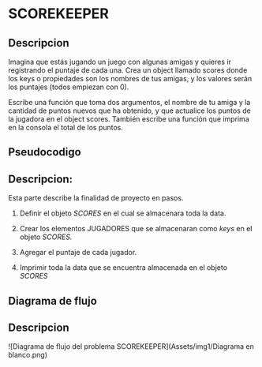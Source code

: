 # SCOREKEEPER

## Descripcion
 Imagina que estás jugando un juego con algunas amigas y quieres ir registrando el puntaje de cada una. Crea un object llamado scores donde los keys o propiedades son los nombres de tus amigas, y los valores serán los puntajes (todos empiezan con 0).

 Escribe una función que toma dos argumentos, el nombre de tu amiga y la cantidad de puntos nuevos que ha obtenido, y que actualice los puntos de la jugadora en el object scores. También escribe una función que imprima en la consola el total de los puntos.

## Pseudocodigo
## Descripcion:
Esta parte describe la finalidad de proyecto en pasos.
1. Definir el objeto *SCORES* en el cual se almacenara toda la data.

2. Crear los elementos JUGADORES que se almacenaran como *keys* en el objeto *SCORES.*

3. Agregar el puntaje de cada jugador.

4. Imprimir toda la data que se encuentra almacenada en el objeto *SCORES*

## Diagrama de flujo

## Descripcion
![Diagrama de flujo del problema SCOREKEEPER](Assets/img1/Diagrama en blanco.png)
